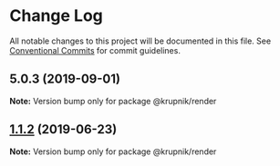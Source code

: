 # Change Log

All notable changes to this project will be documented in this file.
See [Conventional Commits](https://conventionalcommits.org) for commit guidelines.

## 5.0.3 (2019-09-01)

**Note:** Version bump only for package @krupnik/render





## [1.1.2](https://github.com/yurikrupniktools/client-apps/compare/@krupnik/render@1.1.1...@krupnik/render@1.1.2) (2019-06-23)

**Note:** Version bump only for package @krupnik/render
